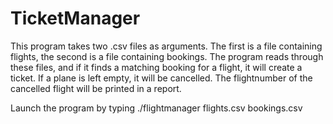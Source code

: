 # TicketManager

This program takes two .csv files as arguments.
The first is a file containing flights, the second is a file containing bookings.
The program reads through these files, and if it finds a matching booking for a flight, it will create a ticket.
If a plane is left empty, it will be cancelled. The flightnumber of the cancelled flight will be printed in a report.

Launch the program by typing ./flightmanager flights.csv bookings.csv
